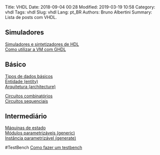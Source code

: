 Title: VHDL
Date: 2018-09-04 00:28
Modified: 2019-03-19 10:58
Category: vhdl
Tags: vhdl
Slug: vhdl
Lang: pt_BR
Authors: Bruno Albertini
Summary: Lista de posts com VHDL.


## Simuladores
[Simuladores e sintetizadores de HDL]({filename}../vhdl/simuladores.md)  
[Como utilizar a VM com GHDL]({filename}../vhdl/vmghdl.md)  

## Básico
[Tipos de dados básicos]({filename}../vhdl/tiposdedadosbasicos.md)  
[Entidade (entity)]({filename}../vhdl/entity.md)  
[Arquitetura (architecture)]({filename}../vhdl/architecture.md)  
<!-- [Componentes]({filename}../vhdl/component.md)   -->
[Circuitos combinatórios]({filename}../vhdl/combinatorio.md)  
[Circuitos sequenciais]({filename}../vhdl/sequenciais.md)  

## Intermediário
[Máquinas de estado]({filename}../vhdl/maquinasdeestado.md)  
[Módulos parametrizáveis (generic)]({filename}../vhdl/generic.md)  
[Instância parametrizável (generate)]({filename}../vhdl/forgenerate.md)  

#TestBench
[Como fazer um testbench]({filename}../vhdl/testbench.md)  
